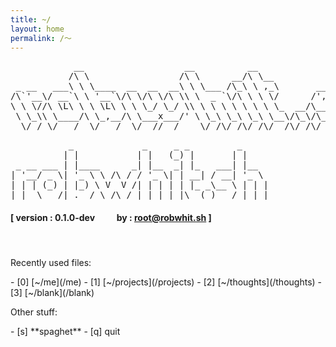```yaml
---
title: ~/
layout: home
permalink: /～
---
```


<div id="banner" class="center-wrapper">
<pre id="banner-desktop" class="ascii-art purp">
            __                   __          __                __         
           /\ \                 /\ \      __/\ \__            /\ \        
 _ __   ___\ \ \____  __  __  __\ \ \___ /\_\ \ ,_\       ____\ \ \___    
/\`'__\/ __`\ \ '__`\/\ \/\ \/\ \\ \  _ `\/\ \ \ \/      /',__\\ \  _ `\  
\ \ \//\ \L\ \ \ \L\ \ \ \_/ \_/ \\ \ \ \ \ \ \ \ \_  __/\__, `\\ \ \ \ \ 
 \ \_\\ \____/\ \_,__/\ \___x___/' \ \_\ \_\ \_\ \__\/\_\/\____/ \ \_\ \_\
  \/_/ \/___/  \/___/  \/__//__/    \/_/\/_/\/_/\/__/\/_/\/___/   \/_/\/_/
</pre>
<pre id="banner-mobile" class="ascii-art purp">
           _             _     _ _         _
          | |           | |   (_) |       | |
 _ __ ___ | |____      _| |__  _| |_   ___| |__
| '__/ _ \| '_ \ \ /\ / / '_ \| | __| / __| '_ \
| | | (_) | |_) \ V  V /| | | | | |_ _\__ \ | | |
|_|  \___/|_.__/ \_/\_/ |_| |_|_|\__(_)___/_| |_|
</pre>
</div>

#### [ version : 0.1.0-dev &emsp;&emsp; by : root@robwhit.sh ]

#### &nbsp;

Recently used files:

<div class="selector" markdown="1">
- [0] [~/me](/me)
- [1] [~/projects](/projects)
- [2] [~/thoughts](/thoughts)
- [3] [~/blank](/blank)
</div>

Other stuff:
<div class="selector" markdown="1">
- [s] **spaghet**
- [q] quit
</div>
